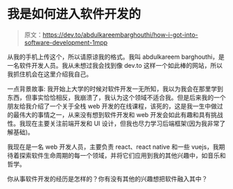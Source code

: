# 我是如何进入软件开发的

> 原文：<https://dev.to/abdulkareembarghouthi/how-i-got-into-software-development-1mpp>

从我的手机上传这个，所以请原谅我的格式。我叫 abdulkareem barghouthi，是一名软件开发人员。我从未想过我会找到像 dev.to 这样一个如此棒的网站，所以我抓住机会在这里介绍我自己。

一点背景故事:
我开始上大学的时候对软件开发一无所知，我以为我会在那里学到东西，但事实恰恰相反，我崩溃了，我认为这个领域不适合我。但是后来我的一个朋友给我介绍了一个关于全栈 web 开发的在线课程，该死的，这是我一生中做过的最伟大的事情之一，从来没有想到软件开发和 web 开发会如此有趣和具有挑战性。我现在主要关注前端开发和 UI 设计，但我也尽力学习后端框架(因为我非常了解基础)。

我现在是一名 web 开发人员，主要负责 react、react native 和一些 vuejs，我期待着探索软件生命周期的每一个领域，并将它们应用到我的其他兴趣中，如音乐和哲学。

你从事软件开发的经历是怎样的？你有没有其他的兴趣想把软件融入其中？